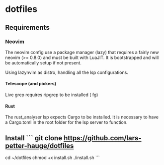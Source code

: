 # dotfiles

## Requirements

### Neovim

The neovim config use a package manager (lazy) that requires a fairly
new neovim (>= 0.8.0) and must be built with LuaJIT. It is bootstrapped
and will be automatically setup if not present.

Using lazynvim as distro, handling all the lsp configurations.

#### Telescope (and pickers)

Live grep requires ripgrep to be installed (<leader> fg)

#### Rust

The rust_analyser lsp expects Cargo to be installed. It is necessary to
have a Cargo.toml in the root folder for the lsp server to function.

## Install ``` git clone <https://github.com/lars-petter-hauge/dotfiles>

cd ~/dotfiles chmod +x install.sh ./install.sh ```
